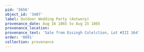 ```yaml
---
pid: '5656'
object_id: '3407'
label: Outdoor Wedding Party (Antwerp)
provenance_date: Aug 16 1865 to Aug 25 1865
provenance_location:
provenance_text: 'Sale from Essingh Colelction, Lot #III 164'
order: '0891'
collection: provenance
---
```

